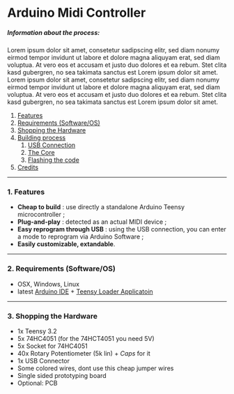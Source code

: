 Arduino Midi Controller
======================
##### Information about the process:
Lorem ipsum dolor sit amet, consetetur sadipscing elitr, sed diam nonumy eirmod tempor invidunt ut labore et dolore magna aliquyam erat, sed diam voluptua. At vero eos et accusam et justo duo dolores et ea rebum. Stet clita kasd gubergren, no sea takimata sanctus est Lorem ipsum dolor sit amet. Lorem ipsum dolor sit amet, consetetur sadipscing elitr, sed diam nonumy eirmod tempor invidunt ut labore et dolore magna aliquyam erat, sed diam voluptua. At vero eos et accusam et justo duo dolores et ea rebum. Stet clita kasd gubergren, no sea takimata sanctus est Lorem ipsum dolor sit amet.

1. [Features](#features)
2. [Requirements (Software/OS)](#software)
3. [Shopping the Hardware](#hardware)
4. [Building process](#building)
   1. [USB Connection](#usb)
   2. [The Core](#core)
   3. [Flashing the code](#code)
5. [Credits](#credits)

-------------------
<a name="features"></a>
### 1. Features
- **Cheap to build** : use directly a standalone Arduino Teensy microcontroller ;
- **Plug-and-play** : detected as an actual MIDI device ;
- **Easy reprogram through USB** : using the USB connection, you can enter a mode to reprogram via Arduino Software ;
- **Easily customizable, extandable**.

-------------------
<a name="software"></a>
### 2. Requirements (Software/OS)
   - OSX, Windows, Linux
   - latest [Arduino IDE](https://www.arduino.cc/en/Main/software) + [Teensy Loader Applicatoin](https://www.pjrc.com/teensy/loader.html)

-------------------
<a name="hardware"></a>
### 3. Shopping the Hardware
- 1x Teensy 3.2
- 5x 74HC4051 (for the 74HCT4051 you need 5V)
- 5x Socket for 74HC4051
- 40x Rotary Potentiometer (5k lin) + *Caps* for it
- 1x USB Connector
- Some colored wires, dont use this cheap jumper wires
- Single sided prototyping board
- Optional: PCB
